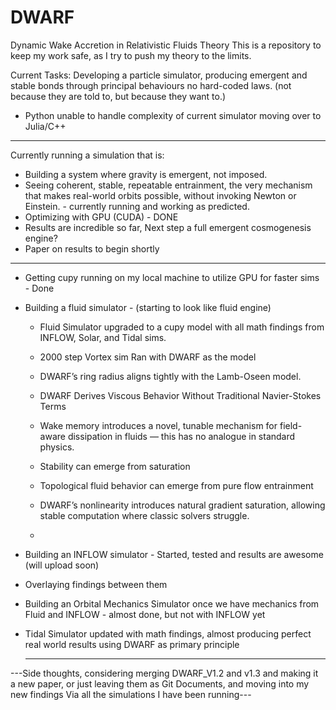 # DWARF
Dynamic Wake Accretion in Relativistic Fluids Theory
This is a repository to keep my work safe, as I try to push my theory to the limits.

Current Tasks:
Developing a particle simulator, producing emergent and stable bonds through principal behaviours no hard-coded laws. (not because they are told to, but because they want to.)
 - Python unable to handle complexity of current simulator moving over to Julia/C++


--------------------------------------------------------------------

Currently running a simulation that is:
 - Building a system where gravity is emergent, not imposed.
 - Seeing coherent, stable, repeatable entrainment, the very mechanism that makes real-world orbits possible, without invoking Newton or Einstein. - currently running and working as predicted.
 - Optimizing with GPU (CUDA) - DONE
 - Results are incredible so far, Next step a full emergent cosmogenesis engine?
 - Paper on results to begin shortly


-------------------------------------------------------------------
- Getting cupy running on my local machine to utilize GPU for faster sims - Done
- Building a fluid simulator - (starting to look like fluid engine)
  - Fluid Simulator upgraded to a cupy model with all math findings from INFLOW, Solar, and Tidal sims.
  - 2000 step Vortex sim Ran with DWARF as the model
   - DWARF’s ring radius aligns tightly with the Lamb-Oseen model.
   - DWARF Derives Viscous Behavior Without Traditional Navier-Stokes Terms
   - Wake memory introduces a novel, tunable mechanism for field-aware dissipation in fluids — this has no analogue in standard physics.
   - Stability can emerge from saturation
   - Topological fluid behavior can emerge from pure flow entrainment
   - DWARF’s nonlinearity introduces natural gradient saturation, allowing stable computation where classic solvers struggle.
 
  - 
- Building an INFLOW simulator - Started, tested and results are awesome (will upload soon)
- Overlaying findings between them
- Building an Orbital Mechanics Simulator once we have mechanics from Fluid and INFLOW - almost done, but not with INFLOW yet
- Tidal Simulator updated with math findings, almost producing perfect real  world results using DWARF as primary principle

  ---------------------------------------------------------------------
---Side thoughts, considering merging DWARF_V1.2 and v1.3 and making it a new paper, or just leaving them as Git Documents, and moving into my new findings Via all the simulations I have been running---
